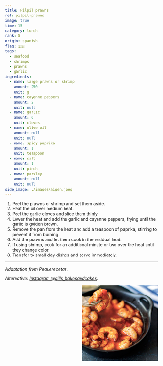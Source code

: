 ```yaml
---
title: Pilpil prawns
ref: pilpil-prawns
image: true
time: 15
category: lunch
rank: S
origin: spanish
flag: 🇪🇸
tags:
  - seafood
  - shrimps
  - prawns
  - garlic
ingredients:
  - name: large prawns or shrimp
    amount: 250
    unit: g
  - name: cayenne peppers
    amount: 2
    unit: null
  - name: garlic
    amount: 6
    unit: cloves
  - name: olive oil
    amount: null
    unit: null
  - name: spicy paprika
    amount: 1
    unit: teaspoon
  - name: salt
    amount: 1
    unit: pinch
  - name: parsley
    amount: null
    unit: null
side_image: ./images/aigen.jpeg
---
```


1. Peel the prawns or shrimp and set them aside.
2. Heat the oil over medium heat.
3. Peel the garlic cloves and slice them thinly.
4. Lower the heat and add the garlic and cayenne peppers, frying until the garlic is golden brown.
5. Remove the pan from the heat and add a teaspoon of paprika, stirring to prevent it from burning.
6. Add the prawns and let them cook in the residual heat.
7. If using shrimp, cook for an additional minute or two over the heat until they change color.
8. Transfer to small clay dishes and serve immediately.

---

_Adaptation from [Pequerecetas](https://www.pequerecetas.com/receta/gambas-al-pil-pil/)._

_Alternative: [Instagram @gills_bakesandcakes](https://www.instagram.com/reel/Cg6ripylt5k/?utm_source=ig_web_copy_link&igsh=cjJoZHQ0NzQwemNl)._

<img src="images/pilpil_prawns.jpg" style="width:250px; float:right;"/>